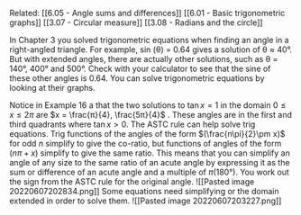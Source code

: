 Related: [[6.05 - Angle sums and differences]] [[6.01 - Basic trigonometric graphs]] [[3.07 - Circular measure]] [[3.08 - Radians and the circle]]

In Chapter 3 you solved trigonometric equations when finding an angle in a right-angled triangle. For example, sin (θ) = 0.64 gives a solution of θ ≈ 40°. But with extended angles, there are actually other solutions, such as θ = 140°, 400° and 500°. Check with your calculator to see that the sine of these other angles is 0.64.
You can solve trigonometric equations by looking at their graphs.

Notice in Example 16 a that the two solutions to $\tan{x}=1$ in the domain $0 ≤ x ≤ 2π$ are $x = \frac{π}{4}, \frac{5π}{4}$ . These angles are in the first and third quadrants where $\tan{x}>0$. The ASTC rule can help solve trig equations.
Trig functions of the angles of the form $(\frac{n\pi}{2}\pm x)$ for odd $n$ simplify to give the co-ratio, but functions of angles of the form $(nπ + x)$ simplify to give the same ratio.
This means that you can simplify an angle of any size to the same ratio of an acute angle by expressing it as the sum or difference of an acute angle and a multiple of $π(180°)$. You work out the sign from the ASTC rule for the original angle.
![[Pasted image 20220607202834.png]]
Some equations need simplifying or the domain extended in order to solve them.
![[Pasted image 20220607203227.png]]